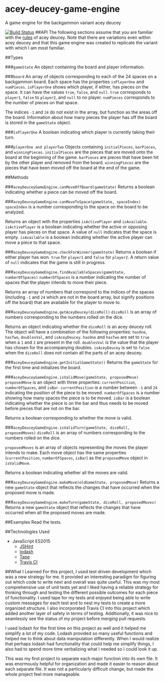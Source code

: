 # acey-deucey-game-engine
A game engine for the backgammon variant acey deucey
<!--add back ticks to true and false and headers and numbers-->

[![Build Status](https://travis-ci.org/KatherineThompson/acey-deucey-game-engine.svg?branch=master)](https://travis-ci.org/KatherineThompson/acey-deucey-game-engine)
##API
The following sections assume that you are familiar with the
[rules](http://www.bkgm.com/variants/AceyDeucey-American.html) of acey deucey. Note that there are variations
even within acey deucey and that this game engine was created to replicate the variant with which I am most familiar.

##Types

###`gameState`
An object containing the board and player information.

###`board`
An array of objects corresponding to each of the 24 spaces on a backgammon board.
Each space has the properties `isPlayerOne` and `numPieces`. `isPlayerOne`
shows which player, if either, has pieces on the space. It can have
the values `true`, `false`, and `null`. `true` corresponds to `player1`,
`false` to `player2`, and `null` to no player. `numPieces` corresponds to the
number of pieces on that space.

The indices `-1` and `24` do not exist in the array, but function as the areas
off the board. Information about how many pieces the player has off the board
is stored in the `gameState` object.

###`isPlayerOne`
A boolean indicating which player is currently taking their turn.

###`playerOne and playerTwo`
Objects containing `initialPieces`, `barPieces`, and `winningPieces`. `initialPieces`
are the pieces that are moved onto the board at the beginning of the game.
`barPieces` are pieces that have been hit by the other player and removed from the
board. `winningPieces` are the pieces that have been moved off the board at the end
of the game.

##Methods

###`aceyDeuceyGameEngine.canMoveOffBoard(gameState)`
Returns a boolean indicating whether a piece can be moved off the board.

###`aceyDeuceyGameEngine.canMoveToSpace(gameState, spaceIndex)`
`spaceIndex` is a number corresponding to the space on the board to be analyzed.

Returns an object with the properties `isActivePlayer` and `isAvailable`.
`isActivePlayer` is a boolean indicating whether the active or opposing player
has pieces on that space. A value of `null` indicates that the space is empty.
`isAvailable` is a boolean indicating whether the active player can move
a piece to that space.

###`aceyDeuceyGameEngine.checkForWinner(gameState)`
Returns a boolean if either player has won. `true` for `player1` and `false` for
`player2`. A return value of `null` indicates that the game is still in progress.

###`aceyDeuceyGameEngine.findAvailableSpaces(gameState, numberOfSpaces)`
`numberOfSpaces` is a number indicating the number of spaces that the player intends
to move their piece.

Returns an array of numbers that correspond to the indices of the spaces
(including `-1` and `24` which are not in the board array, but signify positions off the board)
that are available for the player to move to.

###`aceyDeuceyGameEngine.getAceyDeucey(diceRoll)`
`diceRoll` is an array of numbers corresponding to the numbers rolled on the dice.

Returns an object indicating whether the `diceRoll` is an acey deucey roll. The object
will have a combination of the following properties: `hasOne`, `hasTwo`, `doublesVal`,
and `isAceyDeucey`. `hasOne` and `hasTwo` are set to `true` when a `1` and `2` are present in
the roll. `doublesVal` is the value that the player has chosen for the accompanying doubles.
`isAceyDeucey` is set to `false` when the `diceRoll` does not contain all the parts of an acey deucey.

###`aceyDeuceyGameEngine.getInitialGameState()`
Returns the `gameState` for the first time and initializes the board.

###`aceyDeuceyGameEngine.isValidMove(gameState, proposedMove)`
`proposedMove` is an object with three properties: `currentPosition`, `numberOfSpaces`, and
`isBar`. `currentPosition` is a number between `-1` and `24` indicating the position of the piece
to be moved. `numberOfSpaces` is a number showing how many spaces the piece is to be moved.
`isBar` is a boolean indicating whether the piece is on the bar and thus needs to be moved before pieces that
are not on the bar.

Returns a boolean corresponding to whether the move is valid.

###`aceyDeuceyGameEngine.isValidTurn(gameState, diceRoll, proposedMoves)`
`diceRoll` is an array of numbers corresponding to the numbers rolled on the dice.

`proposedMoves` is an array of objects representing the moves the player intends to make. Each move
object has the same properties (`currentPosition`, `numberOfSpaces`, `isBar`) as the 
`proposedMove` object in `isValidMove`.

Returns a boolean indicating whether all the moves are valid.

###`aceyDeuceyGameEngine.makeMove(oldGameState, proposedMove)`
Returns a new `gameState` object that reflects the changes that have occurred when the 
proposed move is made.

###`aceyDeuceyGameEngine.makeTurn(gameState, diceRoll, proposedMoves)`
Returns a new `gameState` object that reflects the changes that have occurred when all 
the proposed moves are made.

##Examples
Read the tests.

##Technologies Used
* JavaScript ES2015
    * [JSHint](http://jshint.com/)
    * [lodash](https://lodash.com/)
    * [Tape](https://www.npmjs.com/package/tape)
    * [Travis CI](https://travis-ci.org/)
    

##What I Learned
For this project, I used test driven development which was a new strategy for me. It provided an interesting
paradigm for figuring out which code to write next and overall was quite useful. This was my most
comprehensive use of unit tests yet and I liked having a reliable strategy for thinking through
and testing the different possible outcomes for each piece of functionality. I used tape for my tests
and enjoyed being able to write custom messages for each test and to nest my tests to create a more organized
structure. I also incorporated Travis CI into this project which added another layer of safety in terms of
testing. Additionally, it was nice to seamlessly see the status of my project before merging pull requests.

I used lodash for the first time on this project as well and it helped me simplify a lot of my code. Lodash provided
so many useful functions and helped me to think about data manipulation differently. When I would realize that perhaps
lodash had functionality that could help me simplify things, I also had to spend more time verbalizing what I needed
so I could look it up.

This was my first project to separate each major function into its own file. It was enormously helpful for organization
and made it easier to reason about each separate file. It was not a particularly difficult change, but made the whole
project feel more manageable.